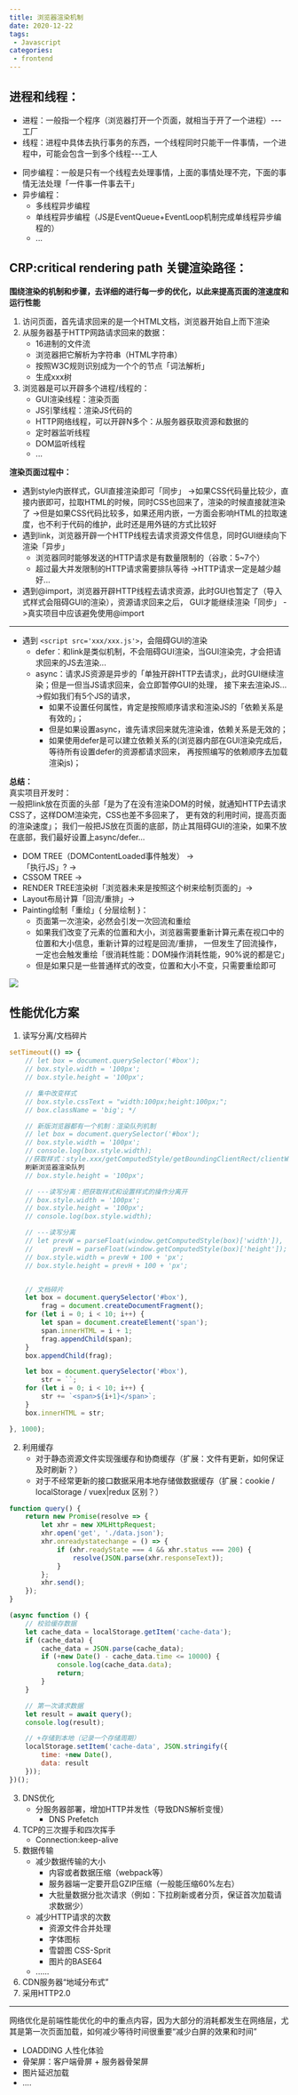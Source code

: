 ```yaml
---
title: 浏览器渲染机制
date: 2020-12-22
tags:
 - Javascript
categories: 
 - frontend
---
```


## 进程和线程：
+ 进程：一般指一个程序（浏览器打开一个页面，就相当于开了一个进程）---工厂
+ 线程：进程中具体去执行事务的东西，一个线程同时只能干一件事情，一个进程中，可能会包含一到多个线程---工人

- 同步编程：一般是只有一个线程去处理事情，上面的事情处理不完，下面的事情无法处理「一件事一件事去干」
- 异步编程：
    + 多线程异步编程
    + 单线程异步编程（JS是EventQueue+EventLoop机制完成单线程异步编程的）
    + ...


## CRP:critical rendering path 关键渲染路径：  
**围绕渲染的机制和步骤，去详细的进行每一步的优化，以此来提高页面的渲速度和运行性能**
1. 访问页面，首先请求回来的是一个HTML文档，浏览器开始自上而下渲染
2. 从服务器基于HTTP网路请求回来的数据：
    - 16进制的文件流
    - 浏览器把它解析为字符串（HTML字符串）
    - 按照W3C规则识别成为一个个的节点「词法解析」
    - 生成xxx树
3. 浏览器是可以开辟多个进程/线程的：
    + GUI渲染线程：渲染页面
    + JS引擎线程：渲染JS代码的
    + HTTP网络线程，可以开辟N多个：从服务器获取资源和数据的
    + 定时器监听线程
    + DOM监听线程
    + ...

**渲染页面过程中：**
 + 遇到style内嵌样式，GUI直接渲染即可「同步」
   ->如果CSS代码量比较少，直接内嵌即可，拉取HTML的时候，同时CSS也回来了，渲染的时候直接就渲染了
   ->但是如果CSS代码比较多，如果还用内嵌，一方面会影响HTML的拉取速度，也不利于代码的维护，此时还是用外链的方式比较好
 + 遇到link，浏览器开辟一个HTTP线程去请求资源文件信息，同时GUI继续向下渲染「异步」
   + 浏览器同时能够发送的HTTP请求是有数量限制的（谷歌：5~7个）
   + 超过最大并发限制的HTTP请求需要排队等待
   ->HTTP请求一定是越少越好...
 + 遇到@import，浏览器开辟HTTP线程去请求资源，此时GUI也暂定了（导入式样式会阻碍GUI的渲染），资源请求回来之后，
 GUI才能继续渲染「同步」
   ->真实项目中应该避免使用@import
------------
 + 遇到 `<script src='xxx/xxx.js'>`，会阻碍GUI的渲染
    + defer：和link是类似机制，不会阻碍GUI渲染，当GUI渲染完，才会把请求回来的JS去渲染...
    + async：请求JS资源是异步的「单独开辟HTTP去请求」，此时GUI继续渲染；但是一但当JS请求回来，会立即暂停GUI的处理，
    接下来去渲染JS...
        ->假如我们有5个JS的请求，
        + 如果不设置任何属性，肯定是按照顺序请求和渲染JS的「依赖关系是有效的」；
        + 但是如果设置async，谁先请求回来就先渲染谁，依赖关系是无效的；
        + 如果使用defer是可以建立依赖关系的(浏览器内部在GUI渲染完成后，等待所有设置defer的资源都请求回来，
        再按照编写的依赖顺序去加载渲染js)；
    
 **总结：**   
 真实项目开发时：  
 一般把link放在页面的头部「是为了在没有渲染DOM的时候，就通知HTTP去请求CSS了，这样DOM渲染完，CSS也差不多回来了，
 更有效的利用时间，提高页面的渲染速度」；
 我们一般把JS放在页面的底部，防止其阻碍GUI的渲染，如果不放在底部，我们最好设置上async/defer...

- DOM TREE（DOMContentLoaded事件触发） ->   
「执行JS」? ->   
- CSSOM TREE ->   
- RENDER TREE渲染树「浏览器未来是按照这个树来绘制页面的」->   
- Layout布局计算「回流/重排」->   
- Painting绘制「重绘」{ 分层绘制 }：
    + 页面第一次渲染，必然会引发一次回流和重绘
    + 如果我们改变了元素的位置和大小，浏览器需要重新计算元素在视口中的位置和大小信息，重新计算的过程是回流/重排，
    一但发生了回流操作，一定也会触发重绘「很消耗性能：DOM操作消耗性能，90%说的都是它」
    + 但是如果只是一些普通样式的改变，位置和大小不变，只需要重绘即可


![](https://note.youdao.com/yws/res/3299/WEBRESOURCEe0bd95cd53d50cb5a42d24bbfdbe0f72)

## 性能优化方案

1. 读写分离/文档碎片
```js
setTimeout(() => {
    // let box = document.querySelector('#box');
    // box.style.width = '100px';
    // box.style.height = '100px';

    // 集中改变样式
    // box.style.cssText = "width:100px;height:100px;";
    // box.className = 'big'; */

    // 新版浏览器都有一个机制：渲染队列机制
    // let box = document.querySelector('#box');
    // box.style.width = '100px';
    // console.log(box.style.width); 
    //获取样式：style.xxx/getComputedStyle/getBoundingClientRect/clientWidth.../offsetWidth.../scrollWidth...
    刷新浏览器渲染队列
    // box.style.height = '100px';

    // ---读写分离：把获取样式和设置样式的操作分离开
    // box.style.width = '100px';
    // box.style.height = '100px';
    // console.log(box.style.width);

    // ---读写分离
    // let prevW = parseFloat(window.getComputedStyle(box)['width']),
    //     prevH = parseFloat(window.getComputedStyle(box)['height']);
    // box.style.width = prevW + 100 + 'px';
    // box.style.height = prevH + 100 + 'px';


    // 文档碎片
    let box = document.querySelector('#box'),
        frag = document.createDocumentFragment();
    for (let i = 0; i < 10; i++) {
        let span = document.createElement('span');
        span.innerHTML = i + 1;
        frag.appendChild(span);
    }
    box.appendChild(frag); 

    let box = document.querySelector('#box'),
        str = ``;
    for (let i = 0; i < 10; i++) {
        str += `<span>${i+1}</span>`;
    }
    box.innerHTML = str; 

}, 1000);

```
2. 利用缓存
    + 对于静态资源文件实现强缓存和协商缓存（扩展：文件有更新，如何保证及时刷新？）  
    + 对于不经常更新的接口数据采用本地存储做数据缓存（扩展：cookie / localStorage / vuex|redux 区别？）
```js
function query() {
    return new Promise(resolve => {
        let xhr = new XMLHttpRequest;
        xhr.open('get', './data.json');
        xhr.onreadystatechange = () => {
            if (xhr.readyState === 4 && xhr.status === 200) {
                resolve(JSON.parse(xhr.responseText));
            }
        };
        xhr.send();
    });
}

(async function () {
    // 校验缓存数据
    let cache_data = localStorage.getItem('cache-data');
    if (cache_data) {
        cache_data = JSON.parse(cache_data);
        if (+new Date() - cache_data.time <= 10000) {
            console.log(cache_data.data);
            return;
        }
    }

    // 第一次请求数据
    let result = await query();
    console.log(result);

    // +存储到本地（记录一个存储周期）
    localStorage.setItem('cache-data', JSON.stringify({
        time: +new Date(),
        data: result
    }));
})();
```
3. DNS优化
    + 分服务器部署，增加HTTP并发性（导致DNS解析变慢）
        + DNS Prefetch
4. TCP的三次握手和四次挥手
    + Connection:keep-alive
5. 数据传输
    + 减少数据传输的大小
      + 内容或者数据压缩（webpack等）
      + 服务器端一定要开启GZIP压缩（一般能压缩60%左右）
      + 大批量数据分批次请求（例如：下拉刷新或者分页，保证首次加载请求数据少）
    + 减少HTTP请求的次数
      + 资源文件合并处理
      + 字体图标
      + 雪碧图 CSS-Sprit
      + 图片的BASE64
    + ......
6. CDN服务器“地域分布式”
7. 采用HTTP2.0
----
网络优化是前端性能优化的中的重点内容，因为大部分的消耗都发生在网络层，尤其是第一次页面加载，如何减少等待时间很重要“减少白屏的效果和时间”
  + LOADDING 人性化体验
  + 骨架屏：客户端骨屏 + 服务器骨架屏
  + 图片延迟加载
  + ....

